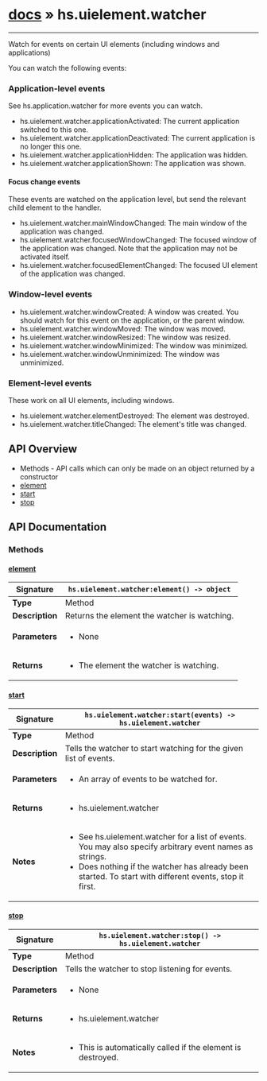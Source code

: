 # [docs](index.md) » hs.uielement.watcher
---

Watch for events on certain UI elements (including windows and applications)

You can watch the following events:
### Application-level events
See hs.application.watcher for more events you can watch.
* hs.uielement.watcher.applicationActivated: The current application switched to this one.
* hs.uielement.watcher.applicationDeactivated: The current application is no longer this one.
* hs.uielement.watcher.applicationHidden: The application was hidden.
* hs.uielement.watcher.applicationShown: The application was shown.

#### Focus change events
These events are watched on the application level, but send the relevant child element to the handler.
* hs.uielement.watcher.mainWindowChanged: The main window of the application was changed.
* hs.uielement.watcher.focusedWindowChanged: The focused window of the application was changed. Note that the application may not be activated itself.
* hs.uielement.watcher.focusedElementChanged: The focused UI element of the application was changed.

### Window-level events
* hs.uielement.watcher.windowCreated: A window was created. You should watch for this event on the application, or the parent window.
* hs.uielement.watcher.windowMoved: The window was moved.
* hs.uielement.watcher.windowResized: The window was resized.
* hs.uielement.watcher.windowMinimized: The window was minimized.
* hs.uielement.watcher.windowUnminimized: The window was unminimized.

### Element-level events
These work on all UI elements, including windows.
* hs.uielement.watcher.elementDestroyed: The element was destroyed.
* hs.uielement.watcher.titleChanged: The element's title was changed.

## API Overview
* Methods - API calls which can only be made on an object returned by a constructor
 * [element](#element)
 * [start](#start)
 * [stop](#stop)

## API Documentation

### Methods

#### [element](#element)
| <span style="font-align: left;">**Signature**</span> | <span style="font-align: left;">`hs.uielement.watcher:element() -> object` </span>                                                |
| -----------------------------------------------------|---------------------------------------------------------------------------------------------------------|
| **Type**                                             | Method                                                                                         |
| **Description**                                      | Returns the element the watcher is watching.                                                                                         |
| **Parameters**                                       | <ul><li>None</li></ul> |
| **Returns**                                          | <ul><li>The element the watcher is watching.</li></ul>          |

#### [start](#start)
| <span style="font-align: left;">**Signature**</span> | <span style="font-align: left;">`hs.uielement.watcher:start(events) -> hs.uielement.watcher` </span>                                                |
| -----------------------------------------------------|---------------------------------------------------------------------------------------------------------|
| **Type**                                             | Method                                                                                         |
| **Description**                                      | Tells the watcher to start watching for the given list of events.                                                                                         |
| **Parameters**                                       | <ul><li>An array of events to be watched for.</li></ul> |
| **Returns**                                          | <ul><li>hs.uielement.watcher</li></ul>          |
| **Notes**                                            | <ul><li>See hs.uielement.watcher for a list of events. You may also specify arbitrary event names as strings.</li><li>Does nothing if the watcher has already been started. To start with different events, stop it first.</li></ul>                |

#### [stop](#stop)
| <span style="font-align: left;">**Signature**</span> | <span style="font-align: left;">`hs.uielement.watcher:stop() -> hs.uielement.watcher` </span>                                                |
| -----------------------------------------------------|---------------------------------------------------------------------------------------------------------|
| **Type**                                             | Method                                                                                         |
| **Description**                                      | Tells the watcher to stop listening for events.                                                                                         |
| **Parameters**                                       | <ul><li>None</li></ul> |
| **Returns**                                          | <ul><li>hs.uielement.watcher</li></ul>          |
| **Notes**                                            | <ul><li>This is automatically called if the element is destroyed.</li></ul>                |

